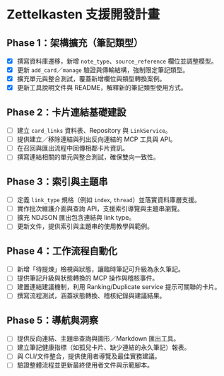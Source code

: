 # Zettelkasten 支援開發計畫

## Phase 1：架構擴充（筆記類型）
- [x] 撰寫資料庫遷移，新增 `note_type`、`source_reference` 欄位並調整模型。
- [x] 更新 `add_card`／`manage` 驗證與傳輸結構，強制限定筆記類型。
- [x] 擴充單元與整合測試，覆蓋新增欄位與類型轉換案例。
- [x] 更新工具說明文件與 README，解釋新的筆記類型使用方式。

## Phase 2：卡片連結基礎建設
- [ ] 建立 `card_links` 資料表、Repository 與 `LinkService`。
- [ ] 提供建立／移除連結與列出反向連結的 MCP 工具與 API。
- [ ] 在召回與匯出流程中回傳相鄰卡片資訊。
- [ ] 撰寫連結相關的單元與整合測試，確保雙向一致性。

## Phase 3：索引與主題串
- [ ] 定義 `link_type` 規格（例如 `index`, `thread`）並落實資料庫層支援。
- [ ] 實作批次維護介面與查詢 API，支援索引導覽與主題串瀏覽。
- [ ] 擴充 NDJSON 匯出包含連結與 link type。
- [ ] 更新文件，提供索引與主題串的使用教學與範例。

## Phase 4：工作流程自動化
- [ ] 新增「待提煉」檢視與狀態，讓臨時筆記可升級為永久筆記。
- [ ] 提供筆記升級與狀態轉換的 MCP 操作與稽核事件。
- [ ] 建置連結建議機制，利用 Ranking/Duplicate service 提示可關聯的卡片。
- [ ] 撰寫流程測試，涵蓋狀態轉換、稽核紀錄與建議結果。

## Phase 5：導航與洞察
- [ ] 提供反向連結、主題串查詢與圖形／Markdown 匯出工具。
- [ ] 建立筆記健康指標（如孤兒卡片、缺少連結的永久筆記）報表。
- [ ] 與 CLI/文件整合，提供使用者導覽及最佳實務建議。
- [ ] 驗證整體流程並更新最終使用者文件與示範腳本。
